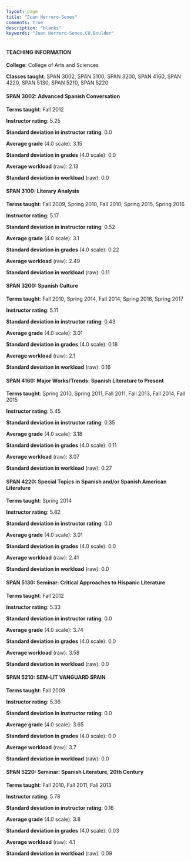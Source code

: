 ```yaml
---
layout: page
title: "Juan Herrero-Senes" 
comments: true
description: "blanks"
keywords: "Juan Herrero-Senes,CU,Boulder"
---
```

<head>
<script src="https://ajax.googleapis.com/ajax/libs/jquery/2.1.3/jquery.min.js"></script>
<script src="https://dl.dropboxusercontent.com/s/pc42nxpaw1ea4o9/highcharts.js?dl=0"></script>
<!-- <script src="../assets/js/highcharts.js"></script> -->
<style type="text/css">@font-face {
	font-family: "Bebas Neue";
	src: url(https://www.filehosting.org/file/details/544349/BebasNeue Regular.otf) format("opentype");
	}
	h1.Bebas { 
		font-family: "Bebas Neue", Verdana, Tahoma;
	}
</style>
</head>
	   
#### TEACHING INFORMATION

**College**: College of Arts and Sciences

**Classes taught**: SPAN 3002, SPAN 3100, SPAN 3200, SPAN 4160, SPAN 4220, SPAN 5130, SPAN 5210, SPAN 5220

#### SPAN 3002: Advanced Spanish Conversation

**Terms taught**: Fall 2012

**Instructor rating**: 5.25

**Standard deviation in instructor rating**: 0.0

**Average grade** (4.0 scale): 3.15

**Standard deviation in grades** (4.0 scale): 0.0

**Average workload** (raw): 2.13

**Standard deviation in workload** (raw): 0.0

#### SPAN 3100: Literary Analysis

**Terms taught**: Fall 2009, Spring 2010, Fall 2010, Spring 2015, Spring 2016

**Instructor rating**: 5.17

**Standard deviation in instructor rating**: 0.52

**Average grade** (4.0 scale): 3.1

**Standard deviation in grades** (4.0 scale): 0.22

**Average workload** (raw): 2.49

**Standard deviation in workload** (raw): 0.11

#### SPAN 3200: Spanish Culture

**Terms taught**: Fall 2010, Spring 2014, Fall 2014, Spring 2016, Spring 2017

**Instructor rating**: 5.11

**Standard deviation in instructor rating**: 0.43

**Average grade** (4.0 scale): 3.01

**Standard deviation in grades** (4.0 scale): 0.18

**Average workload** (raw): 2.1

**Standard deviation in workload** (raw): 0.16

#### SPAN 4160: Major Works/Trends: Spanish Literature to Present

**Terms taught**: Spring 2010, Spring 2011, Fall 2011, Fall 2013, Fall 2014, Fall 2015

**Instructor rating**: 5.45

**Standard deviation in instructor rating**: 0.35

**Average grade** (4.0 scale): 3.18

**Standard deviation in grades** (4.0 scale): 0.11

**Average workload** (raw): 3.07

**Standard deviation in workload** (raw): 0.27

#### SPAN 4220: Special Topics in Spanish and/or Spanish American Literature

**Terms taught**: Spring 2014

**Instructor rating**: 5.82

**Standard deviation in instructor rating**: 0.0

**Average grade** (4.0 scale): 3.01

**Standard deviation in grades** (4.0 scale): 0.0

**Average workload** (raw): 2.41

**Standard deviation in workload** (raw): 0.0

#### SPAN 5130: Seminar: Critical Approaches to Hispanic Literature

**Terms taught**: Fall 2012

**Instructor rating**: 5.33

**Standard deviation in instructor rating**: 0.0

**Average grade** (4.0 scale): 3.74

**Standard deviation in grades** (4.0 scale): 0.0

**Average workload** (raw): 3.58

**Standard deviation in workload** (raw): 0.0

#### SPAN 5210: SEM-LIT VANGUARD SPAIN

**Terms taught**: Fall 2009

**Instructor rating**: 5.36

**Standard deviation in instructor rating**: 0.0

**Average grade** (4.0 scale): 3.65

**Standard deviation in grades** (4.0 scale): 0.0

**Average workload** (raw): 3.7

**Standard deviation in workload** (raw): 0.0

#### SPAN 5220: Seminar: Spanish Literature, 20th Century

**Terms taught**: Fall 2010, Fall 2011, Fall 2013

**Instructor rating**: 5.78

**Standard deviation in instructor rating**: 0.16

**Average grade** (4.0 scale): 3.8

**Standard deviation in grades** (4.0 scale): 0.03

**Average workload** (raw): 4.1

**Standard deviation in workload** (raw): 0.09

